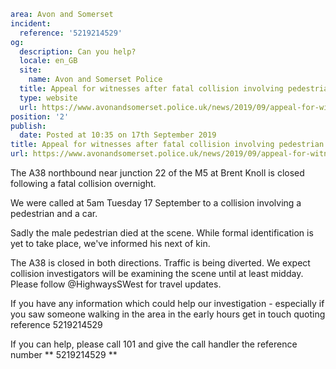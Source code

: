 ```yaml
area: Avon and Somerset
incident:
  reference: '5219214529'
og:
  description: Can you help?
  locale: en_GB
  site:
    name: Avon and Somerset Police
  title: Appeal for witnesses after fatal collision involving pedestrian and car &#x2d; A38 Brent Knoll | Avon and Somerset Police
  type: website
  url: https://www.avonandsomerset.police.uk/news/2019/09/appeal-for-witnesses-after-fatal-collision-involving-pedestrian-and-car-a38-brent-knoll/
position: '2'
publish:
  date: Posted at 10:35 on 17th September 2019
title: Appeal for witnesses after fatal collision involving pedestrian and car &#x2d; A38 Brent Knoll | Avon and Somerset Police
url: https://www.avonandsomerset.police.uk/news/2019/09/appeal-for-witnesses-after-fatal-collision-involving-pedestrian-and-car-a38-brent-knoll/
```

The A38 northbound near junction 22 of the M5 at Brent Knoll is closed following a fatal collision overnight.

We were called at 5am Tuesday 17 September to a collision involving a pedestrian and a car.

Sadly the male pedestrian died at the scene. While formal identification is yet to take place, we've informed his next of kin.

The A38 is closed in both directions. Traffic is being diverted. We expect collision investigators will be examining the scene until at least midday. Please follow @HighwaysSWest for travel updates.

If you have any information which could help our investigation - especially if you saw someone walking in the area in the early hours get in touch quoting reference 5219214529

If you can help, please call 101 and give the call handler the reference number ** 5219214529 **
